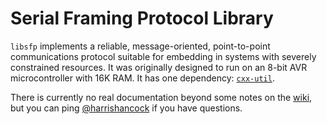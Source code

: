 # Serial Framing Protocol Library

`libsfp` implements a reliable, message-oriented, point-to-point communications protocol suitable
for embedding in systems with severely constrained resources. It was originally designed to run on
an 8-bit AVR microcontroller with 16K RAM. It has one dependency:
[`cxx-util`](https://github.com/BaroboRobotics/cxx-util).

There is currently no real documentation beyond some notes on the
[wiki](https://github.com/BaroboRobotics/libsfp/wiki/Serial-Framing-Protocol), but you can ping
[@harrishancock](https://github.com/harrishancock) if you have questions.
